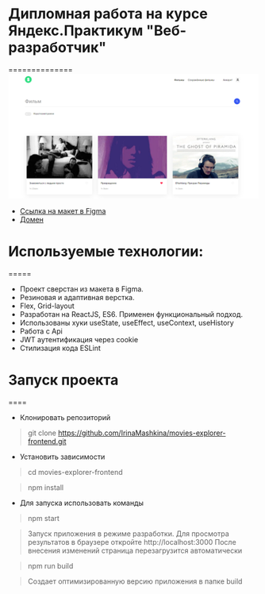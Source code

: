# Дипломная работа на курсе Яндекс.Практикум "Веб-разработчик"
==============
![Приложение по поиску фильмов](./src/images/screen.png)

* [Ссылка на макет в Figma](https://www.figma.com/file/45zgdokAtfVtDUQ79ZPOOi/Diploma-(Copy)?node-id=891%3A3857&viewport=2308%2C-3866%2C0.5689143538475037)
* [Домен](https://diploma-movies-explorer.nomoredomains.club)

# Используемые технологии:
=====
* Проект сверстан из макета в Figma.
* Резиновая и адаптивная верстка.
* Flex, Grid-layout
* Разработан на ReactJS, ES6. Применен функциональный подход.
* Использованы хуки useState, useEffect, useContext, useHistory
* Работа c Api
* JWT аутентификация через cookie
* Стилизация кода ESLint

# Запуск проекта
====
* Клонировать репозиторий

> git clone https://github.com/IrinaMashkina/movies-explorer-frontend.git

* Установить зависимости

> cd movies-explorer-frontend

> npm install

* Для запуска использовать команды

> npm start

> Запуск приложения в режиме разработки. Для просмотра результатов в браузере откройте http://localhost:3000 После внесения изменений страница перезагрузится автоматически

> npm run build

> Создает оптимизированную версию приложения  в папке build
